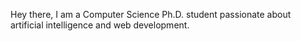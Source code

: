 Hey there, I am a Computer Science Ph.D. student passionate about artificial intelligence and web development.
